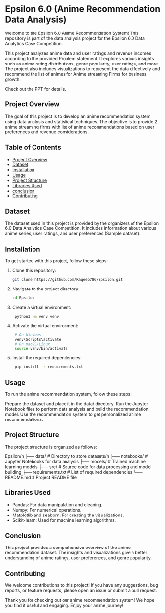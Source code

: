 # Epsilon 6.0 (Anime Recommendation Data Analysis)

Welcome to the Epsilon 6.0 Anime Recommendation System! This repository is part of the data analysis project for the Epsilon 6.0 Data Analytics Case Competition.

This project analyzes anime data and user ratings and revenue incomes according to the provided Problem statement. It explores various insights such as anime rating distributions, genre popularity, user ratings, and more. The project also includes visualizations to represent the data effectively and recommend the list of animes for Anime streaming Firms for business growth.

Check out the PPT for details.

## Project Overview
The goal of this project is to develop an anime recommendation system using data analysis and statistical techniques. The objective is to provide 2 anime streaming firms with list of anime recommendations based on user preferences and revenue considerations.

## Table of Contents
- [Project Overview](#project-overview)
- [Dataset](#dataset)
- [Installation](#installation)
- [Usage](#usage)
- [Project Structure](#project-structure)
- [Libraries Used](#Libraries-Used)
- [conclusion](#Conclusion)
- [Contributing](#contributing)

## Dataset
The dataset used in this project is provided by the organizers of the Epsilon 6.0 Data Analytics Case Competition. It includes information about various anime series, user ratings, and user preferences (Sample dataset).

## Installation
To get started with this project, follow these steps:

1. Clone this repository:
   ```bash
   git clone https://github.com/Raqeeb786/Epsilon.git
2. Navigate to the project directory:
    ```bash
    cd Epsilon
3. Create a virtual environment:
   ```bash
    python3 -m venv venv
4. Activate the virtual environment:
   ```bash
    # On Windows
    venv\Scripts\activate
    # On macOS/Linux
    source venv/bin/activate
5. Install the required dependencies:
   ```bash
    pip install -r requirements.txt

## Usage
To run the anime recommendation system, follow these steps:

Prepare the dataset and place it in the data/ directory.
Run the Jupyter Notebook files to perform data analysis and build the recommendation model.
Use the recommendation system to get personalized anime recommendations.

## Project Structure
The project structure is organized as follows:

Epsilon/n
├── data/                   # Directory to store datasets/n
├── notebooks/              # Jupyter Notebooks for data analysis
├── models/                 # Trained machine learning models
├── src/                    # Source code for data processing and model building
├── requirements.txt        # List of required dependencies
└── README.md               # Project README file

## Libraries Used
- Pandas: For data manipulation and cleaning.
- Numpy: For numerical operations.
- Matplotlib and seaborn: For creating the visualizations.
- Scikit-learn: Used for machine learning algorithms.

## Conclusion
This project provides a comprehensive overview of the anime recommendation dataset. The insights and visualizations give a better understanding of anime ratings, user preferences, and genre popularity.


## Contributing
We welcome contributions to this project! If you have any suggestions, bug reports, or feature requests, please open an issue or submit a pull request.

Thank you for checking out our anime recommendation system! We hope you find it useful and engaging. Enjoy your anime journey!
